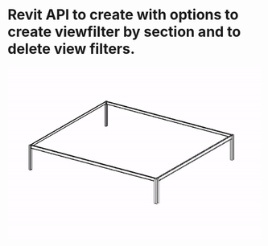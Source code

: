 # Revit API to create with options to create viewfilter by section and to delete view filters.

![COLORSECTION](docs/ColorSectionFilter.gif)

